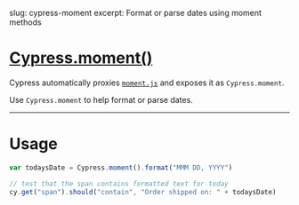 slug: cypress-moment
excerpt: Format or parse dates using moment methods

# [Cypress.moment()](#usage)

Cypress automatically proxies [`moment.js`](http://momentjs.com/) and exposes it as `Cypress.moment`.

Use `Cypress.moment` to help format or parse dates.

***

# Usage

```javascript
var todaysDate = Cypress.moment().format("MMM DD, YYYY")

// test that the span contains formatted text for today
cy.get("span").should("contain", "Order shipped on: " + todaysDate)
```